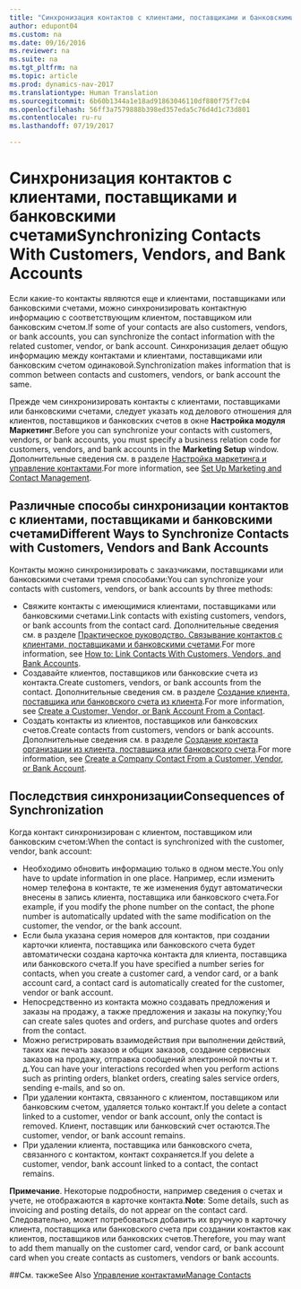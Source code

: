 ```yaml
---
title: "Синхронизация контактов с клиентами, поставщиками и банковскими счетами"
author: edupont04
ms.custom: na
ms.date: 09/16/2016
ms.reviewer: na
ms.suite: na
ms.tgt_pltfrm: na
ms.topic: article
ms.prod: dynamics-nav-2017
ms.translationtype: Human Translation
ms.sourcegitcommit: 6b60b1344a1e18ad91863046110df880f75f7c04
ms.openlocfilehash: 56ff3a7579888b398ed357eda5c76d4d1c73d801
ms.contentlocale: ru-ru
ms.lasthandoff: 07/19/2017

---
```

# <a name="synchronizing-contacts-with-customers-vendors-and-bank-accounts"></a><span data-ttu-id="41564-102">Синхронизация контактов с клиентами, поставщиками и банковскими счетами</span><span class="sxs-lookup"><span data-stu-id="41564-102">Synchronizing Contacts With Customers, Vendors, and Bank Accounts</span></span>
<span data-ttu-id="41564-103">Если какие-то контакты являются еще и клиентами, поставщиками или банковскими счетами, можно синхронизировать контактную информацию с соответствующим клиентом, поставщиком или банковским счетом.</span><span class="sxs-lookup"><span data-stu-id="41564-103">If some of your contacts are also customers, vendors, or bank accounts, you can synchronize the contact information with the related customer, vendor, or bank account.</span></span> <span data-ttu-id="41564-104">Синхронизация делает общую информацию между контактами и клиентами, поставщиками или банковским счетом одинаковой.</span><span class="sxs-lookup"><span data-stu-id="41564-104">Synchronization makes information that is common between contacts and customers, vendors, or bank account the same.</span></span>  

<span data-ttu-id="41564-105">Прежде чем синхронизировать контакты с клиентами, поставщиками или банковскими счетами, следует указать код делового отношения для клиентов, поставщиков и банковских счетов в окне **Настройка модуля Маркетинг**.</span><span class="sxs-lookup"><span data-stu-id="41564-105">Before you can synchronize your contacts with customers, vendors, or bank accounts, you must specify a business relation code for customers, vendors, and bank accounts in the **Marketing Setup** window.</span></span> <span data-ttu-id="41564-106">Дополнительные сведения см. в разделе [Настройка маркетинга и управление контактами](marketing-setup-marketing.md).</span><span class="sxs-lookup"><span data-stu-id="41564-106">For more information, see [Set Up Marketing and Contact Management](marketing-setup-marketing.md).</span></span>

## <a name="different-ways-to-synchronize-contacts-with-customers-vendors-and-bank-accounts"></a><span data-ttu-id="41564-107">Различные способы синхронизации контактов с клиентами, поставщиками и банковскими счетами</span><span class="sxs-lookup"><span data-stu-id="41564-107">Different Ways to Synchronize Contacts with Customers, Vendors and Bank Accounts</span></span>
<span data-ttu-id="41564-108">Контакты можно синхронизировать с заказчиками, поставщиками или банковскими счетами тремя способами:</span><span class="sxs-lookup"><span data-stu-id="41564-108">You can synchronize your contacts with customers, vendors, or bank accounts by three methods:</span></span>

* <span data-ttu-id="41564-109">Свяжите контакты с имеющимися клиентами, поставщиками или банковскими счетами.</span><span class="sxs-lookup"><span data-stu-id="41564-109">Link contacts with existing customers, vendors, or bank accounts from the contact card.</span></span> <span data-ttu-id="41564-110">Дополнительные сведения см. в разделе [Практическое руководство. Связывание контактов с клиентами, поставщиками и банковскими счетами](marketing-how-link-contact.md).</span><span class="sxs-lookup"><span data-stu-id="41564-110">For more information, see [How to: Link Contacts With Customers, Vendors, and Bank Accounts](marketing-how-link-contact.md).</span></span>
* <span data-ttu-id="41564-111">Создавайте клиентов, поставщиков или банковские счета из контакта.</span><span class="sxs-lookup"><span data-stu-id="41564-111">Create customers, vendors, or bank accounts from the contact.</span></span> <span data-ttu-id="41564-112">Дополнительные сведения см. в разделе [Создание клиента, поставщика или банковского счета из клиента](marketing-how-create-contacts-new-customers-vendors-bank-accounts.md).</span><span class="sxs-lookup"><span data-stu-id="41564-112">For more information, see [Create a Customer, Vendor, or Bank Account From a Contact](marketing-how-create-contacts-new-customers-vendors-bank-accounts.md).</span></span>
*  <span data-ttu-id="41564-113">Создать контакты из клиентов, поставщиков или банковских счетов.</span><span class="sxs-lookup"><span data-stu-id="41564-113">Create contacts from customers, vendors or bank accounts.</span></span> <span data-ttu-id="41564-114">Дополнительные сведения см. в разделе [Создание контакта организации из клиента, поставщика или банковского счета](marketing-how-create-contact-companies.md).</span><span class="sxs-lookup"><span data-stu-id="41564-114">For more information, see [Create a Company Contact From a Customer, Vendor, or Bank Account](marketing-how-create-contact-companies.md).</span></span>

## <a name="consequences-of-synchronization"></a><span data-ttu-id="41564-115">Последствия синхронизации</span><span class="sxs-lookup"><span data-stu-id="41564-115">Consequences of Synchronization</span></span>
<span data-ttu-id="41564-116">Когда контакт синхронизирован с клиентом, поставщиком или банковским счетом:</span><span class="sxs-lookup"><span data-stu-id="41564-116">When the contact is synchronized with the customer, vendor, bank account:</span></span>

* <span data-ttu-id="41564-117">Необходимо обновить информацию только в одном месте.</span><span class="sxs-lookup"><span data-stu-id="41564-117">You only have to update information in one place.</span></span> <span data-ttu-id="41564-118">Например, если изменить номер телефона в контакте, те же изменения будут автоматически внесены в запись клиента, поставщика или банковского счета.</span><span class="sxs-lookup"><span data-stu-id="41564-118">For example, if you modify the phone number on the contact, the phone number is automatically updated with the same modification on the customer, the vendor, or the bank account.</span></span>
* <span data-ttu-id="41564-119">Если была указана серия номеров для контактов, при создании карточки клиента, поставщика или банковского счета будет автоматически создана карточка контакта для клиента, поставщика или банковского счета.</span><span class="sxs-lookup"><span data-stu-id="41564-119">If you have specified a number series for contacts, when you create a customer card, a vendor card, or a bank account card, a contact card is automatically created for the customer, vendor or bank account.</span></span>
* <span data-ttu-id="41564-120">Непосредственно из контакта можно создавать предложения и заказы на продажу, а также предложения и заказы на покупку;</span><span class="sxs-lookup"><span data-stu-id="41564-120">You can create sales quotes and orders, and purchase quotes and orders from the contact.</span></span>
*  <span data-ttu-id="41564-121">Можно регистрировать взаимодействия при выполнении действий, таких как печать заказов и общих заказов, создание сервисных заказов на продажу, отправка сообщений электронной почты и т. д.</span><span class="sxs-lookup"><span data-stu-id="41564-121">You can have your interactions recorded when you perform actions such as printing orders, blanket orders, creating sales service orders, sending e-mails, and so on.</span></span>
* <span data-ttu-id="41564-122">При удалении контакта, связанного с клиентом, поставщиком или банковским счетом, удаляется только контакт.</span><span class="sxs-lookup"><span data-stu-id="41564-122">If you delete a contact linked to a customer, vendor or bank account, only the contact is removed.</span></span> <span data-ttu-id="41564-123">Клиент, поставщик или банковский счет остаются.</span><span class="sxs-lookup"><span data-stu-id="41564-123">The customer, vendor, or bank account remains.</span></span>
* <span data-ttu-id="41564-124">При удалении клиента, поставщика или банковского счета, связанного с контактом, контакт сохраняется.</span><span class="sxs-lookup"><span data-stu-id="41564-124">If you delete a customer, vendor, bank account linked to a contact, the contact remains.</span></span>

<span data-ttu-id="41564-125">**Примечание**. Некоторые подробности, например сведения о счетах и учете, не отображаются в карточке контакта.</span><span class="sxs-lookup"><span data-stu-id="41564-125">**Note**: Some details, such as invoicing and posting details, do not appear on the contact card.</span></span> <span data-ttu-id="41564-126">Следовательно, может потребоваться добавить их вручную в карточку клиента, поставщика или банковского счета при создании контактов как клиентов, поставщиков или банковских счетов.</span><span class="sxs-lookup"><span data-stu-id="41564-126">Therefore, you may want to add them manually on the customer card, vendor card, or bank account card when you create contacts as customers, vendors or bank accounts.</span></span>

##<a name="see-also"></a><span data-ttu-id="41564-127">См. также</span><span class="sxs-lookup"><span data-stu-id="41564-127">See Also</span></span>
[<span data-ttu-id="41564-128">Управление контактами</span><span class="sxs-lookup"><span data-stu-id="41564-128">Manage Contacts</span></span>](marketing-contacts.md)

